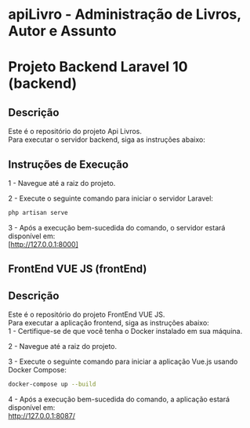 # apiLivro - Administração de Livros, Autor e Assunto
# Projeto Backend Laravel 10 (backend)

## Descrição
Este é o repositório do projeto Api Livros.  
Para executar o servidor backend, siga as instruções abaixo:  

## Instruções de Execução

1 - Navegue até a raiz do projeto.

2 - Execute o seguinte comando para iniciar o servidor Laravel:

```bash
php artisan serve
```
3 - Após a execução bem-sucedida do comando, o servidor estará disponível em:  
[http://127.0.0.1:8000]
## FrontEnd VUE JS (frontEnd)

## Descrição
Este é o repositório do projeto FrontEnd VUE JS.  
Para executar a aplicação frontend, siga as instruções abaixo:  
1 - Certifique-se de que você tenha o Docker instalado em sua máquina.

2 - Navegue até a raiz do projeto.

3 - Execute o seguinte comando para iniciar a aplicação Vue.js usando Docker Compose:

```bash
docker-compose up --build
```
4 - Após a execução bem-sucedida do comando, a aplicação estará disponível em:  
http://127.0.0.1:8087/


